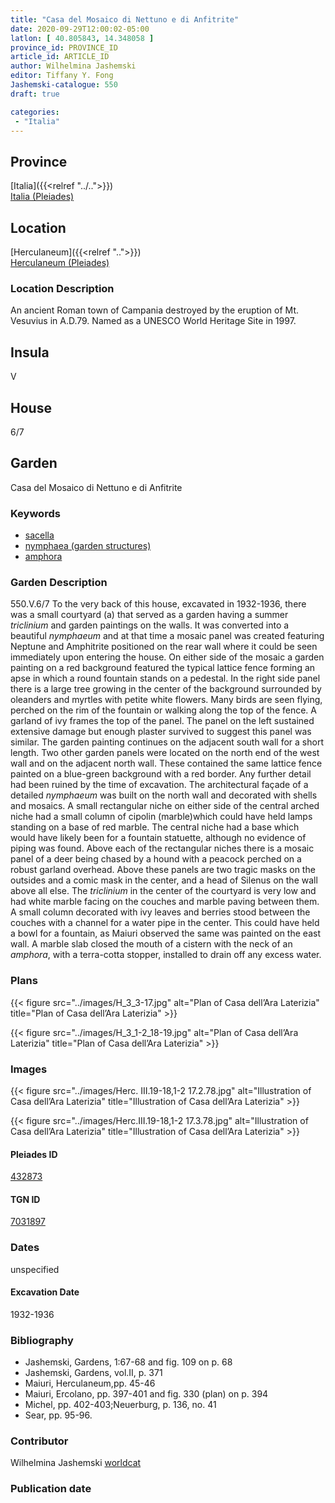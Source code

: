 ```yaml
---
title: "Casa del Mosaico di Nettuno e di Anfitrite"
date: 2020-09-29T12:00:02-05:00
latlon: [ 40.805843, 14.348058 ]
province_id: PROVINCE_ID
article_id: ARTICLE_ID
author: Wilhelmina Jashemski
editor: Tiffany Y. Fong
Jashemski-catalogue: 550
draft: true

categories:
 - "Italia"
---
```


## Province

[Italia]({{<relref "../..">}}) \
[Italia (Pleiades)](https://pleiades.stoa.org/places/1052)


## Location

 [Herculaneum]({{<relref "..">}}) \
 [Herculaneum (Pleiades)](https://pleiades.stoa.org/places/432873)


### Location Description
An ancient Roman town of Campania destroyed by the eruption of Mt. Vesuvius in A.D.79. Named as a UNESCO World Heritage Site in 1997.

## Insula
V

## House
6/7

## Garden
Casa del Mosaico di Nettuno e di Anfitrite

### Keywords
- [sacella](http://vocab.getty.edu/page/aat/300007570)
- [nymphaea (garden structures)](http://vocab.getty.edu/page/aat/300004145)
- [amphora](http://vocab.getty.edu/page/aat/300262690)


### Garden Description
550.V.6/7
To the very back of this house, excavated in 1932-1936, there was a small courtyard (a) that served as a garden having a summer *triclinium* and garden paintings on the walls.  It was converted into a beautiful *nymphaeum* and at that time a mosaic panel was created featuring Neptune and Amphitrite positioned on the rear wall where it could be seen immediately upon entering the house. On either side of the mosaic a garden painting on a red background featured the typical lattice fence forming an apse in which a round fountain stands on a pedestal. In the right side panel there is a large tree growing in the center of the background surrounded by oleanders and myrtles with petite white flowers. Many birds are seen flying, perched on the rim of the fountain or walking along the top of the fence. A garland of ivy frames the top of the panel. The panel on the left sustained extensive damage but enough plaster survived to suggest this panel was similar. The garden painting continues on the adjacent south wall for a short length. Two other garden panels were located on the north end of the west wall and on the adjacent north wall. These contained the same lattice fence painted on a blue-green background with a red border. Any further detail had been ruined by the time of excavation. The architectural façade of a detailed *nymphaeum* was built on the north wall and decorated with shells and mosaics. A small rectangular niche on either side of the central arched niche had a small column of cipolin (marble)which could have held lamps standing on a base of red marble. The central niche had a base which would have likely been for a fountain statuette, although no evidence of piping was found. Above each of the rectangular niches there is a mosaic panel of a deer being chased by a hound with a peacock perched on a robust garland overhead. Above these panels are two tragic masks on the outsides and a comic mask in the center, and a head of Silenus on the wall above all else. The *triclinium* in the center of the courtyard is very low and had white marble facing on the couches and marble paving between them. A small column decorated with ivy leaves and berries stood between the couches with a channel for a water pipe in the center. This could have held a bowl for a fountain, as Maiuri observed the same was painted on the east wall.  A marble slab closed the mouth of a cistern with the neck of an *amphora*, with a terra-cotta stopper, installed to drain off any excess water.
<!--### Maps-->

<!--
OLD WAY (DO NOT USE)
![alt_text](../../images/image_name.ext)
*CAPTION*

NEW WAY ↓↓↓↓
{{< figure src="../../images/image_name.ext" alt="ALT_TEXT" title="CAPTION" >}}
-->

### Plans
{{< figure src="../images/H_3_3-17.jpg" alt="Plan of Casa dell’Ara Laterizia" title="Plan of Casa dell’Ara Laterizia" >}}

{{< figure src="../images/H_3_1-2_18-19.jpg" alt="Plan of Casa dell’Ara Laterizia" title="Plan of Casa dell’Ara Laterizia" >}}


### Images

{{< figure src="../images/Herc. III.19-18,1-2   17.2.78.jpg" alt="Illustration of Casa dell’Ara Laterizia" title="Illustration of Casa dell’Ara Laterizia" >}}

{{< figure src="../images/Herc.III.19-18,1-2   17.3.78.jpg" alt="Illustration of Casa dell’Ara Laterizia" title="Illustration of Casa dell’Ara Laterizia" >}}

#### Pleiades ID
[432873](https://pleiades.stoa.org/places/432873)

#### TGN ID
[7031897](http://vocab.getty.edu/page/tgn/7031897)


### Dates

unspecified

#### Excavation Date

1932-1936

### Bibliography
- Jashemski, Gardens, 1:67-68 and fig. 109 on p. 68
- Jashemski, Gardens, vol.II, p. 371
- Maiuri, Herculaneum,pp. 45-46
- Maiuri, Ercolano, pp. 397-401 and fig. 330 (plan) on p. 394
- Michel, pp. 402-403;Neuerburg, p. 136, no. 41
- Sear, pp. 95-96.

<!--#### Periodo ID-->

<!-- [PERIODO_ID](https://pleiades.stoa.org/places/PLEIADES_ID) -->

### Contributor

Wilhelmina Jashemski [worldcat](http://worldcat.org/identities/lccn-n80037970/)

### Publication date



<!--### Related articles-->

<!-- Links to other related articles. Leave blank for now -->
